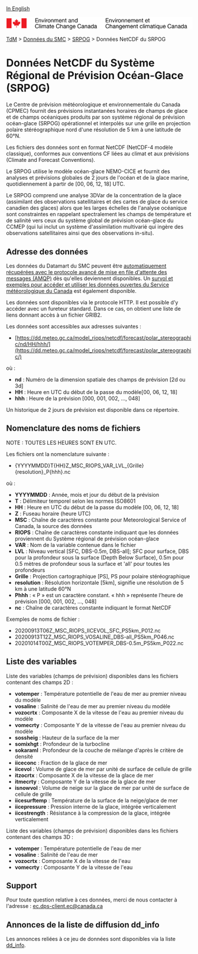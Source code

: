 [In English](readme_riops-datamart_en.md)

![ECCC logo](../../img_eccc-logo.png)

[TdM](../../readme_fr.md) > [Données du SMC](../readme_fr.md) > [SRPOG](readme_riops_fr.md) > Données NetCDF du SRPOG

# Données NetCDF du Système Régional de Prévision Océan-Glace (SRPOG)

Le Centre de prévision météorologique et environnementale du Canada (CPMEC) fournit des prévisions instantanées horaires de champs de glace et de champs océaniques produits par son système régional de prévision océan-glace (SRPOG) opérationnel et interpolés sur une grille en projection polaire stéréographique nord d'une résolution de 5 km à une latitude de 60°N.

Les fichiers des données sont en format NetCDF (NetCDF-4 modèle classique), conformes aux conventions CF liées au climat et aux prévisions (Climate and Forecast Conventions).

Le SRPOG utilise le modèle océan-glace NEMO-CICE et fournit des analyses et prévisions globales de 2 jours de l'océan et de la glace marine, quotidiennement à partir de [00, 06, 12, 18] UTC.

Le SRPOG comprend une analyse 3DVar de la concentration de la glace (assimilant des observations satellitaires et des cartes de glace du service canadien des glaces) alors que les larges échelles de l'analyse océanique sont constraintes en rappelant spectralement les champs de température et de salinité vers ceux du système global de prévision océan-glace du CCMEP (qui lui inclut un système d'assimilation multivarié qui ingère des observations satellitaires ainsi que des observations in-situ).

## Adresse des données 

Les données du Datamart du SMC peuvent être [automatiquement récupérées avec le protocole avancé de mise en file d'attente des messages (AMQP)](../../msc-datamart/amqp_fr.md) dès qu'elles deviennent disponibles. Un [survol et exemples pour accéder et utiliser les données ouvertes du Service météorologique du Canada](../../usage/readme_fr.md) est également disponible.

Les données sont disponibles via le protocole HTTP. Il est possible d’y accéder avec un fureteur standard. Dans ce cas, on obtient une liste de liens donnant accès à un fichier GRIB2.

Les données sont accessibles aux adresses suivantes :

* [https://dd.meteo.gc.ca/model_riops/netcdf/forecast/polar_stereographic/nd/HH/hhh/](https://dd.meteo.gc.ca/model_riops/netcdf/forecast/polar_stereographic/)

où :

* __nd__ : Numéro de la dimension spatiale des champs de prévision [2d ou 3d] 
* __HH__ : Heure en UTC du début de la passe du modèle[00, 06, 12, 18]
* __hhh__ : Heure de la prévision [000, 001, 002, ..., 048]

Un historique de 2 jours de prévision est disponible dans ce répertoire.

## Nomenclature des noms de fichiers 

NOTE : TOUTES LES HEURES SONT EN UTC.

Les fichiers ont la nomenclature suivante :

* {YYYYMMDD}T{HH}Z_MSC_RIOPS_VAR_LVL_{Grille}{resolution}_P{hhh}.nc

où :

* __YYYYMMDD__ : Année, mois et jour du début de la prévision
* __T__ : Délimiteur temporel selon les normes ISO8601
* __HH__ : Heure en UTC du début de la passe du modèle [00, 06, 12, 18]
* __Z__ : Fuseau horaire (heure UTC)
* __MSC__ : Chaîne de caractères constante pour Meteorological Service of Canada, la source des données 
* __RIOPS__ : Chaîne de caractères constante indiquant que les données proviennent du Système régional de prévision océan-glace
* __VAR__ : Nom de la variable contenue dans le fichier
* __LVL__ : Niveau vertical [SFC, DBS-0.5m, DBS-all]; SFC pour surface, DBS pour la profondeur sous la surface (Depth Below Surface), 0.5m pour 0.5 mètres de profondeur sous la surface et 'all' pour toutes les profondeurs
* __Grille__ : Projection cartographique [PS], PS pour polaire stéréographique 
* __resolution__ : Résolution horizontale [5km], signifie une résolution de 5 km à une latitude 60°N
* __Phhh__ : « P » est un caractère constant. « hhh » représente l’heure de prévision [000, 001, 002, ..., 048]
* __nc__ : Chaîne de caractères constante indiquant le format NetCDF

Exemples de noms de fichier : 

* 20200913T06Z_MSC_RIOPS_IICEVOL_SFC_PS5km_P012.nc 
* 20200913T12Z_MSC_RIOPS_VOSALINE_DBS-all_PS5km_P046.nc
* 20201014T00Z_MSC_RIOPS_VOTEMPER_DBS-0.5m_PS5km_P022.nc

## Liste des variables

Liste des variables (champs de prévision) disponibles dans les fichiers contenant des champs 2D :

* __votemper__ :	Température potentielle de l'eau de mer au premier niveau du modèle
* __vosaline__ :	Salinité de l'eau de mer au premier niveau du modèle
* __vozocrtx__ :	Composante X de la vitesse de l'eau au premier niveau du modèle
* __vomecrty__ :	Composante Y de la vitesse de l'eau au premier niveau du modèle
* __sossheig__ :	Hauteur de la surface de la mer
* __somixhgt__ :	Profondeur de la turbocline 
* __sokaraml__ :	Profondeur de la couche de mélange d'après le critère de densité
* __iiceconc__ :	Fraction de la glace de mer
* __iicevol__ :		Volume de glace de mer par unité de surface de cellule de grille
* __itzocrtx__ :	Composante X de la vitesse de la glace de mer
* __itmecrty__ :	Composante Y de la vitesse de la glace de mer 
* __isnowvol__ :	Volume de neige sur la glace de mer par unité de surface de cellule de grille
* __iicesurftemp__ :	Température de la surface de la neige/glace de mer
* __iicepressure__ :	Pression interne de la glace, intégrée verticalement
* __iicestrength__ :	Résistance à la compression de la glace, intégrée verticalement

Liste des variables (champs de prévision) disponibles dans les fichiers contenant des champs 3D :

* __votemper__ : 	Température potentielle de l'eau de mer
* __vosaline__ :	Salinité de l'eau de mer 
* __vozocrtx__ :	Composante X de la vitesse de l'eau 
* __vomecrty__ :	Composante Y de la vitesse de l'eau 

## Support

Pour toute question relative à ces données, merci de nous contacter à l'adresse : [ec.dps-client.ec@canada.ca](mailto:ec.dps-client.ec@canada.ca)

## Annonces de la liste de diffusion dd_info 

Les annonces reliées à ce jeu de données sont disponibles via la liste [dd_info](https://lists.ec.gc.ca/cgi-bin/mailman/listinfo/dd_info).